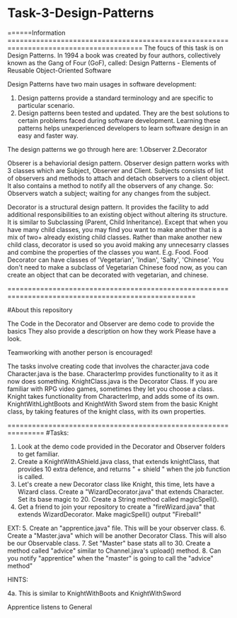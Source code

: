 # Task-3-Design-Patterns
======Information =======================================================================================
The foucs of this task is on Design Patterns.
In 1994 a book was created by four authors, collectively known as the Gang of Four (GoF), called:
 Design Patterns - Elements of Reusable Object-Oriented Software

Design Patterns have two main usages in software development:

1. Design patterns provide a standard terminology and are specific to particular scenario. 
2. Design patterns been tested and updated. They are the best solutions to certain problems faced during software development.
 Learning these patterns helps unexperienced developers to learn software design in an easy and faster way.

The design patterns we go through here are:
1.Observer
2.Decorator

 Obserer is a behaviorial design pattern. 
 Observer design pattern works with 3 classes which are Subject, Observer and Client.
 Subjects consists of list of observers and methods to attach and detach observers to a client object. 
 It also contains a method to notify all the observers of any change. 
 So: Observers watch a subject; waiting for any changes from the subject.

 Decorator is a structural design pattern.
 It provides the facility to add additional responsibilities to an existing object without altering its structure.
 It is similar to Subclassing (Parent, Child Inheritance). Except that when you have many child classes, 
 you may find you want to make another that is a mix of two+ already existing child classes.
 Rather than make another new child class, decorator is used so you avoid making any unnecesarry classes and combine the properties
 of the classes you want.
 E.g. Food. Food Decorator can have classes of 'Vegetarian', 'Indian', 'Salty', 'Chinese'.
 You don't need to make a subclass of Vegetarian Chinese food now, as you can create an object that can be decorated with vegetarian, and chinese.

====================================================================================================

#About this repository

The Code in the Decorator and Observer are demo code to provide the basics
They also provide a description on how they work
Please have a look.

Teamworking with another person is encouraged!

The tasks involve creating code that involves the character.java code
Character.java is the base. CharacterImp provides functionality to it as it now does something.
KnightClass.java is the Decorator Class. If you are familiar with RPG video games, sometimes they let you choose a class.
Knight takes functionality from CharacterImp, and adds some of its own.
KnightWithLightBoots and KnightWith Sword stem from the basic Knight class, by taking features of the knight class, with its own properties.

===============================================================
#Tasks:

1. Look at the demo code provided in the Decorator and Observer folders to get familiar.
2. Create a KnightWithAShield.java class, that extends knightClass, that provides 10 extra defence, and returns " + shield " when the job function is called.
3. Let's create a new Decorator class like Knight, this time, lets have a Wizard class. Create a "WizardDecorator.java" that extends Character. Set its base magic to 20. Create a String method called magicSpell().
4. Get a friend to join your repository to create a "fireWizard.java" that extends WizardDecorator. Make magicSpell() output "Fireball!"

EXT:
5. Create an "apprentice.java" file. This will be your observer class.
6. Create a "Master.java" which will be another Decorator Class. This will also be our Observable class.
7. Set "Master" base stats all to 30. Create a method called "advice" similar to Channel.java's upload() method.
8. Can you notify "apprentice" when the "master" is going to call the "advice" method"




HINTS: 

4a. This is similar to KnightWithBoots and KnightWithSword




Apprentice listens to General 